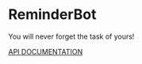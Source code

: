 # ReminderBot
You will never forget the task of yours!

[API DOCUMENTATION](https://documenter.getpostman.com/view/1538221/Szf3aqMg?version=latest)
